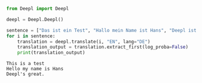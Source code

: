 

```python
from Deepl import Deepl
```


```python
deepl = Deepl.Deepl()
```


```python
sentence = ["Das ist ein Test", "Hallo mein Name ist Hans", "Deepl ist super"]
for i in sentence:
    translation = deepl.translate(i, "EN", lang="DE")
    translation_output = translation.extract_first(log_proba=False)
    print(translation_output)
```

    This is a test
    Hello my name is Hans
    Deepl's great.
    
